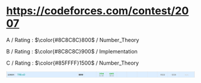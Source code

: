 # https://codeforces.com/contest/2007 

A / Rating : $\color{#8C8C8C}800$ / Number_Theory

B / Rating : $\color{#8C8C8C}900$ / Implementation

C / Rating : $\color{#85FFFF}1500$ / Number_Theory

![My Image](https://github.com/kss418/Codeforces/blob/main/Images/969.png)
